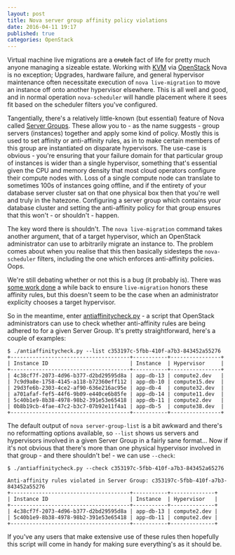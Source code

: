 ```yaml
---
layout: post
title: Nova server group affinity policy violations
date: 2016-04-11 19:17
published: true
categories: OpenStack
---
```


Virtual machine live migrations are a <del>crutch</del> fact of life for pretty much anyone managing a sizeable estate.  Working with [KVM](http://www.linux-kvm.org) via [OpenStack](http://www.openstack.org) Nova is no exception;  Upgrades, hardware failure, and general hypervisor maintenance often necessitate execution of `nova live-migration` to move an instance off onto another hypervisor elsewhere.  This is all well and good, and in normal operation `nova-scheduler` will handle placement where it sees fit based on the scheduler filters you've configured.

Tangentially, there's a relatively little-known (but essential) feature of Nova called [Server Groups](https://raymii.org/s/articles/Openstack_Affinity_Groups-make-sure-instances-are-on-the-same-or-a-different-hypervisor-host.html).  These allow you to - as the name suggests - group servers (instances) together and apply some kind of policy.  Mostly this is used to set affinity or anti-affinity rules, as in to make certain members of this group are instantiated on disparate hypervisors.  The use-case is obvious - you're ensuring that your failure domain for that particular group of instances is wider than a single hypervisor, something that's essential given the CPU and memory density that most cloud operators configure their compute nodes with.  Loss of a single compute node can translate to sometimes 100s of instances going offline, and if the entirety of your database server cluster sat on that one physical box then that you're well and truly in the hatezone.  Configuring a server group which contains your database cluster and setting the anti-affinity policy for that group ensures that this won't - or shouldn't - happen.

The key word there is shouldn't.  The `nova live-migration` command takes another argument, that of a target hypervisor, which an OpenStack administrator can use to arbitrarily migrate an instance to.  The problem comes about when you realise that this then basically sidesteps the `nova-scheduler` filters, including the one which enforces anti-affinity policies.  Oops.

We're still debating whether or not this is a bug (it probably is).  There was [some work done](https://review.openstack.org/#/c/135351/) a while back to ensure `live-migration` honors these affinity rules, but this doesn't seem to be the case when an administrator explicity chooses a target hypervisor.

So in the meantime, enter [antiaffinitycheck.py](https://github.com/openstack/osops-tools-contrib/commit/e3b5bc9634c1437ef9538c0a6e7d89c18289b1bb) - a script that OpenStack administrators can use to check whether anti-affinity rules are being adhered to for a given Server Group.  It's pretty straightforward, here's a couple of examples:

```
$ ./antiaffinitycheck.py --list c353197c-5fbb-410f-a7b3-843452a55276
+--------------------------------------+-----------+----------------+
| Instance ID                          | Instance  | Hypervisor     |
+--------------------------------------+-----------+----------------+
| 4c38cf7f-2073-4d96-b377-d2bd29595d8a | app-db-13 | compute2.dev   |
| 7c9d9a8e-1758-4145-a118-b72360eff112 | app-db-10 | compute15.dev  |
| 29d3fe6b-2303-4ce2-af90-636e216ac95e | app-db-4  | compute32.dev  |
| a701afaf-fef5-44f6-9b09-e440ce6b85fe | app-db-14 | compute11.dev  |
| 5c40b1e9-8b38-4978-98b2-391e53e65418 | app-db-11 | compute2.dev   |
| 0b8b19cb-4fae-47c2-b3c7-07b92e11f4a1 | app-db-5  | compute38.dev  |
+--------------------------------------+-----------+----------------+
```

The default output of `nova server-group-list` is a bit awkward and there's no reformatting options available, so `--list` shows us servers and hypervisors involved in a given Server Group in a fairly sane format...  Now if it's not obvious that there's more than one physical hypervisor involved in that group - and there shouldn't be! - we can use `--check`:

```
$ ./antiaffinitycheck.py --check c353197c-5fbb-410f-a7b3-843452a65276

Anti-affinity rules violated in Server Group: c353197c-5fbb-410f-a7b3-843452a55276
+--------------------------------------+-----------+--------------+
| Instance ID                          | Instance  | Hypervisor   |
+--------------------------------------+-----------+--------------+
| 4c38cf7f-2073-4d96-b377-d2bd29595d8a | app-db-13 | compute2.dev |
| 5c40b1e9-8b38-4978-98b2-391e53e65418 | app-db-11 | compute2.dev |
+--------------------------------------+-----------+--------------+
```

If you've any users that make extensive use of these rules then hopefully this script will come in handy for making sure everything's as it should be.
